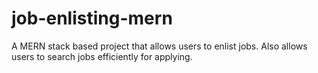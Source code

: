 # job-enlisting-mern
A MERN stack based project that allows users to enlist jobs. Also allows users to search jobs efficiently for applying.

